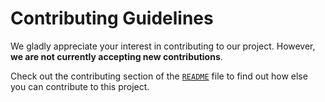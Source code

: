 # Contributing Guidelines

We gladly appreciate your interest in contributing to our project.
However, **we are not currently accepting new contributions**.

Check out the contributing section of the [`README`](https://github.com/cyberspace7/release-action#contributing)
file to find out how else you can contribute to this project.

